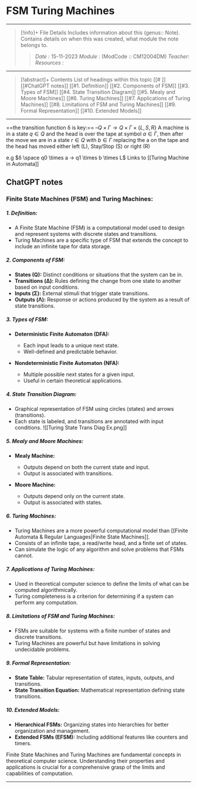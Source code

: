 # FSM Turing Machines
---
> [!info]+ File Details
> Includes information about this (genus:: Note). Contains details on when this was created, what module the note belongs to.
> > *Date :* 15-11-2023
> > *Module :* (ModCode :: CM12004DM) 
> > *Teacher*: 
> > *Resources :*

---
> [!abstract]+ Contents
> List of headings within this topic
> [[# ]]  [[#ChatGPT notes]]
> [[#1. Definition]]
> [[#2. Components of FSM]]
> [[#3. Types of FSM]]
> [[#4. State Transition Diagram]]
> [[#5. Mealy and Moore Machines]]
> [[#6. Turing Machines]]
> [[#7. Applications of Turing Machines]]
> [[#8. Limitations of FSM and Turing Machines]]
> [[#9. Formal Representation]]
> [[#10. Extended Models]]
> 
--- 

==the transition function δ is key:== ${– Q × Γ → Q × Γ × \{L, S, R\} }$
	A machine is in a state $q ∈ Q$ and the head is over the tape at symbol $a ∈ Γ$, then after the move we are in a state $r ∈ Q$ with $b ∈ Γ$ replacing the a on the tape and the head has moved either left (L), Stay/Stop (S) or right (R)
	
e.g $δ \space q0 \times a → q1 \times b \times L$
Links to [[Turing Machine in Automata]]
## ChatGPT notes 

### Finite State Machines (FSM) and Turing Machines:

##### 1. Definition:

- A Finite State Machine (FSM) is a computational model used to design and represent systems with discrete states and transitions.
- Turing Machines are a specific type of FSM that extends the concept to include an infinite tape for data storage.

##### 2. Components of FSM:

- **States (Q):** Distinct conditions or situations that the system can be in.
- **Transitions (Δ):** Rules defining the change from one state to another based on input conditions.
- **Inputs (Σ):** External stimuli that trigger state transitions.
- **Outputs (Λ):** Response or actions produced by the system as a result of state transitions.

##### 3. Types of FSM:

- **Deterministic Finite Automaton (DFA):**
    - Each input leads to a unique next state.
    - Well-defined and predictable behavior.

- **Nondeterministic Finite Automaton (NFA):** 
    - Multiple possible next states for a given input.
    - Useful in certain theoretical applications.

##### 4. State Transition Diagram:

- Graphical representation of FSM using circles (states) and arrows (transitions).
- Each state is labeled, and transitions are annotated with input conditions.
![[Turing State Trans Diag Ex.png]]
##### 5. Mealy and Moore Machines:

- **Mealy Machine:**
    
    - Outputs depend on both the current state and input.
    - Output is associated with transitions.
- **Moore Machine:**
    
    - Outputs depend only on the current state.
    - Output is associated with states.

##### 6. Turing Machines:

- Turing Machines are a more powerful computational model than [[Finite Automata & Regular Languages|Finite State Machines]].
- Consists of an infinite tape, a read/write head, and a finite set of states.
- Can simulate the logic of any algorithm and solve problems that FSMs cannot.

##### 7. Applications of Turing Machines:

- Used in theoretical computer science to define the limits of what can be computed algorithmically.
- Turing completeness is a criterion for determining if a system can perform any computation.

##### 8. Limitations of FSM and Turing Machines:

- FSMs are suitable for systems with a finite number of states and discrete transitions.
- Turing Machines are powerful but have limitations in solving undecidable problems.

##### 9. Formal Representation:

- **State Table:** Tabular representation of states, inputs, outputs, and transitions.
- **State Transition Equation:** Mathematical representation defining state transitions.

##### 10. Extended Models:

- **Hierarchical FSMs:** Organizing states into hierarchies for better organization and management.
- **Extended FSMs (EFSM):** Including additional features like counters and timers.

 Finite State Machines and Turing Machines are fundamental concepts in theoretical computer science. Understanding their properties and applications is crucial for a comprehensive grasp of the limits and capabilities of computation.

---